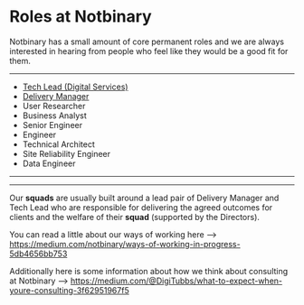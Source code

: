 # Roles at Notbinary


Notbinary has a small amount of core permanent roles and we are always interested in hearing from people who feel like they would be a good fit for them.

---

- [Tech Lead (Digital Services)](https://github.com/notbinary/job-roles/blob/master/principal-engineer.md) 
- [Delivery Manager](https://github.com/notbinary/job-roles/blob/master/squad-manager.md) 
- User Researcher 
- Business Analyst 
- Senior Engineer
- Engineer
- Technical Architect
- Site Reliability Engineer
- Data Engineer
---


---


Our **squads** are usually built around a lead pair of Delivery Manager and Tech Lead who are responsible for delivering the agreed outcomes for clients and the welfare of their **squad** (supported by the Directors).

You can read a little about our ways of working here --> https://medium.com/notbinary/ways-of-working-in-progress-5db4656bb753

Additionally here is some information about how we think about consulting at Notbinary --> https://medium.com/@DigiTubbs/what-to-expect-when-youre-consulting-3f62951967f5
